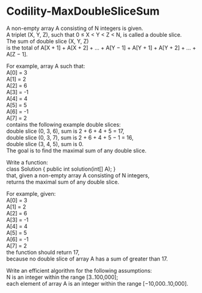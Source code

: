 # Codility-MaxDoubleSliceSum
A non-empty array A consisting of N integers is given.</br>
A triplet (X, Y, Z), such that 0 ≤ X < Y < Z < N, is called a double slice.</br>
The sum of double slice (X, Y, Z)</br>
is the total of A[X + 1] + A[X + 2] + ... + A[Y − 1] + A[Y + 1] + A[Y + 2] + ... + A[Z − 1].

For example, array A such that:</br>
A[0] = 3</br>
A[1] = 2</br>
A[2] = 6</br>
A[3] = -1</br>
A[4] = 4</br>
A[5] = 5</br>
A[6] = -1</br>
A[7] = 2</br>
contains the following example double slices:</br>
double slice (0, 3, 6), sum is 2 + 6 + 4 + 5 = 17,</br>
double slice (0, 3, 7), sum is 2 + 6 + 4 + 5 − 1 = 16,</br>
double slice (3, 4, 5), sum is 0.</br>
The goal is to find the maximal sum of any double slice.

Write a function:</br>
class Solution { public int solution(int[] A); }</br>
that, given a non-empty array A consisting of N integers,</br>
returns the maximal sum of any double slice.

For example, given:</br>
A[0] = 3</br>
A[1] = 2</br>
A[2] = 6</br>
A[3] = -1</br>
A[4] = 4</br>
A[5] = 5</br>
A[6] = -1</br>
A[7] = 2</br>
the function should return 17,</br> 
because no double slice of array A has a sum of greater than 17.

Write an efficient algorithm for the following assumptions:</br>
N is an integer within the range [3..100,000];</br>
each element of array A is an integer within the range [−10,000..10,000].
